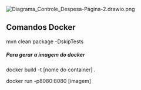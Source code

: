 ![Diagrama_Controle_Despesa-Página-2.drawio.png](src%2Fmain%2Fresources%2Fimages%2FDiagrama_Controle_Despesa-P%C3%A1gina-2.drawio.png)



## Comandos Docker
mvn clean package -DskipTests

<h5> Para gerar a imagem do docker </h5>
docker build -t [nome do container] .

docker run -p8080:8080 [imagem]
